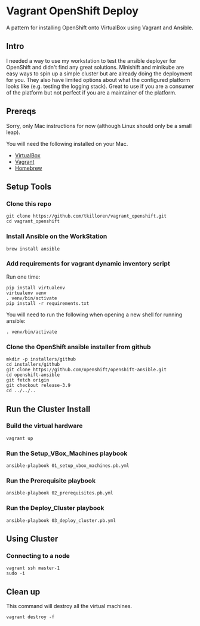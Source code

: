 Vagrant OpenShift Deploy
========================

A pattern for installing OpenShift onto VirtualBox using Vagrant and Ansible.

Intro
-----

I needed a way to use my workstation to test the ansible deployer for OpenShift and didn't find any great solutions.
Minishift and minikube are easy ways to spin up a simple cluster but are already doing the deployment for you.  They also have limited options about what the configured platform looks like (e.g. testing the logging stack).  Great to use if you are a consumer of the platform but not perfect if you are a maintainer of the platform.


Prereqs
-------

Sorry, only Mac instructions for now (although Linux should only be a small leap).

You will need the following installed on your Mac.
* [VirtualBox](https://www.virtualbox.org)
* [Vagrant](https://www.vagrantup.com)
* [Homebrew](https://brew.sh)


Setup Tools
-----------

### Clone this repo

```shell
git clone https://github.com/tkilloren/vagrant_openshift.git
cd vagrant_openshift
```

### Install Ansible on the WorkStation

```shell
brew install ansible
```

### Add requirements for vagrant dynamic inventory script

Run one time:
```shell
pip install virtualenv
virtualenv venv
. venv/bin/activate
pip install -r requirements.txt
```

You will need to run the following when opening a new shell for running ansible:
```shell
. venv/bin/activate
```

### Clone the OpenShift ansible installer from github

```shell
mkdir -p installers/github
cd installers/github
git clone https://github.com/openshift/openshift-ansible.git
cd openshift-ansible
git fetch origin
git checkout release-3.9
cd ../../..
```


Run the Cluster Install
-----------------------

### Build the virtual hardware

```shell
vagrant up
```

### Run the Setup_VBox_Machines playbook

```shell
ansible-playbook 01_setup_vbox_machines.pb.yml
```

### Run the Prerequisite playbook

```shell
ansible-playbook 02_prerequisites.pb.yml
```

### Run the Deploy_Cluster playbook

```shell
ansible-playbook 03_deploy_cluster.pb.yml
```


Using Cluster
------------

### Connecting to a node

```shell
vagrant ssh master-1
sudo -i
```

Clean up
--------

This command will destroy all the virtual machines.
```shell
vagrant destroy -f
```
